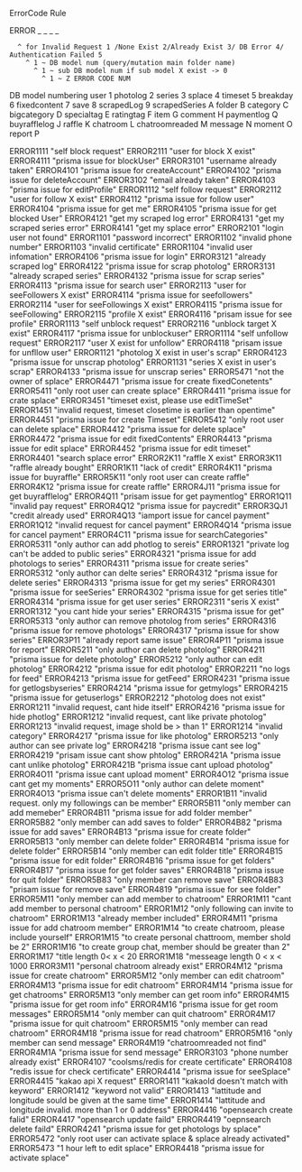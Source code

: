 
ErrorCode Rule

ERROR _ _ _ _

      ^ for Invalid Request 1 /None Exist 2/Already Exist 3/ DB Error 4/ Authentication Failed 5 
        ^ 1 ~ DB model num (query/mutation main folder name)
          ^ 1 ~ sub DB model num if sub model X exist -> 0
            ^ 1 ~ Z ERROR CODE NUM
  
  DB model numbering
  user 1
  photolog 2
  series 3
  splace 4
  timeset 5
  breakday 6
  fixedcontent 7
  save 8
  scrapedLog 9
  scrapedSeries A
  folder B
  category C
  bigcategory D
  specialtag E
  ratingtag F
  item G
  comment H
  paymentlog Q
  buyrafflelog J
  raffle K
  chatroom L
  chatroomreaded M
  message N
  moment O
  report P
  
  ERROR1111 "self block request"
  ERROR2111 "user for block X exist"
  ERROR4111 "prisma issue for blockUser"
  ERROR3101 "username already taken"
  ERROR4101 "prisma issue for createAccount"
  ERROR4102 "prisma issue for deleteAccount"
  ERROR3102 "email already taken"
  ERROR4103 "prisma issue for editProfile"
  ERROR1112 "self follow request"
  ERROR2112 "user for follow X exist"
  ERROR4112 "prisma issue for follow user"
  ERROR4104 "prisma issue for get me"
  ERROR4105 "prisma issue for get blocked User"
  ERROR4121 "get my scraped log error"
  ERROR4131 "get my scraped series error"
  ERROR4141 "get my splace error"
  ERROR2101 "login user not found"
  ERROR1101 "password incorrect"
  ERROR1102 "invalid phone number"
  ERROR1103 "invalid certificate"
  ERROR1104 "invalid user infomation"
  ERROR4106 "prisma issue for login"
  ERROR3121 "already scraped log"
  ERROR4122 "prisma issue for scrap photolog"
  ERROR3131 "already scraped series"
  ERROR4132 "prisma issue for scrap series"
  ERROR4113 "prisma issue for search user"
  ERROR2113 "user for seeFollowers X exist"
  ERROR4114 "prisma issue for seefollowers"
  ERROR2114 "user for seeFollowings X exist"
  ERROR4115 "prisma issue for seeFollowing"
  ERROR2115 "profile X exist"
  ERROR4116 "prisam issue for see profile"
  ERROR1113 "self unblock request"
  ERROR2116 "unblock target X exist"
  ERROR4117 "prisma issue for unblockuser"
  ERROR1114 "self unfollow request"
  ERROR2117 "user X exist for unfollow"
  ERROR4118 "prisam issue for unfllow user"
  ERROR1121 "photolog X exist in user's scrap"
  ERROR4123 "prisma issue for unscrap photolog"
  ERROR1131 "series X exist in user's scrap"
  ERROR4133 "prisma issue for unscrap series"
  ERROR5471 "not the owner of splace"
  ERROR4471 "prisma issue for create fixedConetents"
  ERROR5411 "only root user can create splace"
  ERROR4411 "prisma issue for crate splace"
  ERROR3451 "timeset exist, please use editTimeSet"
  ERROR1451 "invalid request, timeset closetime is earlier than opentime"
  ERROR4451 "prisma issue for create Timeset"
  ERROR5412 "only root user can delete splace"
  ERROR4412 "prisma issue for delete splace"
  ERROR4472 "prisma issue for edit fixedContents"
  ERROR4413 "prisma issue for edit splace"
  ERROR4452 "prisma issue for edit timeset"
  ERROR4401 "search splace error"
  ERROR2K11 "raffle X exist"
  ERROR3K11 "raffle already bought"
  ERROR1K11 "lack of credit"
  ERROR4K11 "prisma issue for buyraffle"
  ERROR5K11 "only root user can create raffle"
  ERROR4K12 "prisma issue for create raffle"
  ERROR4J11 "prisma issue for get buyrafflelog"
  ERROR4Q11 "prisam issue for get paymentlog"
  ERROR1Q11 "invalid pay request"
  ERROR4Q12 "prisma issue for paycredit"
  ERROR3QJ1 "credit already used"
  ERROR4Q13 "iamport issue for cancel payment"
  ERROR1Q12 "invalid request for cancel payment"
  ERROR4Q14 "prisma issue for cancel payment"
  ERROR4C11 "prisma issue for searchCategories"
  ERROR5311 "only author can add photlog to sereis"
  ERROR1321 "private log can't be added to public series"
  ERROR4321 "prisma issue for add photologs to series"
  ERROR4311 "prisma issue for create series"
  ERROR5312 "only author can delte series"
  ERROR4312 "prisma issue for delete series"
  ERROR4313 "prisma issue for get my series"
  ERROR4301 "prisma issue for seeSeries"
  ERROR4302 "prisma issue for get series title"
  ERROR4314 "prisma issue for get user series"
  ERROR2311 "seris X exist"
  ERROR1312 "you cant hide your series"
  ERROR4315 "prisma issue for get"
  ERROR5313 "only author can remove photolog from series"
  ERROR4316 "prisma issue for remove photologs"
  ERROR4317 "prisma issue for show series"
  ERROR3P11 "already report same issue"
  ERROR4P11 "prisma issue for report"
  ERROR5211 "only author can delete photolog"
  ERROR4211 "prisma issue for delete photolog"
  ERROR5212 "only author can edit photolog"
  ERROR4212 "prisma issue for edit photolog"
  ERROR2211 "no logs for feed"
  ERROR4213 "prisma issue for getFeed"
  ERROR4231 "prisma issue for getlogsbyseries"
  ERROR4214 "prisma issue for getmylogs"
  ERROR4215 "prisma issue for getuserlogs"
  ERROR2212 "photolog does not exist"
  ERROR1211 "invalid request, cant hide itself"
  ERROR4216 "prisma issue for hide photlog"
  ERROR1212 "invalid request, cant like private photolog"
  ERROR1213 "invalid request, image shold be > than 1"
  ERROR1214 "invalid category"
  ERROR4217 "prisma issue for like photolog"
  ERROR5213 "only author can see private log"
  ERROR4218 "prisma issue cant see log"
  ERROR4219 "prisam issue cant show phtolog"
  ERROR421A "prisma issue cant unlike photolog"
  ERROR421B "prisma issue cant upload photolog"
  ERROR4O11 "prisma issue cant upload moment"
  ERROR4O12 "prisma issue cant get my moments"
  ERROR5O11 "only author can delete moment"
  ERROR4O13 "prisma issue can't delete moments"
  ERROR1B11 "invalid request. only my followings can be member"
  ERROR5B11 "only member can add memeber"
  ERROR4B11 "prisma issue for add folder member"
  ERROR5B82 "only member can add saves to folder"
  ERROR4B82 "prisma issue for add saves"
  ERROR4B13 "prisma issue for create folder"
  ERROR5B13 "only member can delete folder"
  ERROR4B14 "prisma issue for delete folder"
  ERROR5B14 "only member can edit folder title"
  ERROR4B15 "prisma issue for edit folder"
  ERROR4B16 "prisma issue for get folders"
  ERROR4B17 "prisma issue for get folder saves"
  ERROR4B18 "prisma issue for quit folder"
  ERROR5B83 "only member can remove save"
  ERROR4B83 "prisam issue for remove save"
  ERROR4819 "prisma issue for see folder"
  ERROR5M11 "only member can add member to chatroom"
  ERROR1M11 "cant add member to personal chatroom"
  ERROR1M12 "only following can invite to chatroom"
  ERROR1M13 "already member included"
  ERROR4M11 "prisma issue for add chatroom member"
  ERROR1M14 "to create chatroom, please include yourself"
  ERROR1M15 "to create personal chattroom, member shold be 2"
  ERROR1M16 "to create group chat, member should be greater than 2"
  ERROR1M17 "title length 0< x < 20
  ERROR1M18 "messeage length 0 < x < 1000
  ERROR3M11 "personal chatroom already exist"
  ERROR4M12 "prisma issue for create chatroom"
  ERROR5M12 "only member can edit chatroom"
  ERROR4M13 "prisma issue for edit chatroom"
  ERROR4M14 "prisma issue for get chatrooms"
  ERROR5M13 "only member can get room info"
  ERROR4M15 "prisma issue for get room info"
  ERROR4M16 "prisma issue for get room messages"
  ERROR5M14 "only member can quit chatroom"
  ERROR4M17 "prisma issue for quit chatroom"
  ERROR5M15 "only member can read chatroom"
  ERROR4M18 "prisma issue for read chatroom"
  ERROR5M16 "only member can send message"
  ERROR4M19 "chatroomreaded not find"
  ERROR4M1A "prisma issue for send message"
  ERROR3103 "phone number already exist"
  ERROR4107 "coolsms/redis for create certificate"
  ERROR4108 "redis issue for check certificate"
  ERROR4414 "prisma issue for seeSplace"
  ERROR4415 "kakao api X request"
  ERROR1411 "kakaoId doesn't match with keyword"
  ERROR1412 "keyword not valid"
  ERROR1413 "lattitude and longitude sould be given at the same time"
  ERROR1414 "lattitude and longitude invalid. more than 1 or 0 address"
  ERROR4416 "opensearch create falid"
  ERROR4417 "opensearch update faild"
  ERROR4419 "oepnsearch delete faild"
  ERROR4241 "prisma issue for get photologs by splace"
  ERROR5472 "only root user can activate splace & splace already activated"
  ERROR5473 "1 hour left to edit splace"
  ERROR4418 "prisma issue for activate splace"


